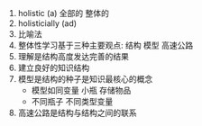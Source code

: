 1. holistic (a) 全部的 整体的
2. holisticially (ad)
3. 比喻法
4. 整体性学习基于三种主要观点: 结构 模型 高速公路
5. 理解是结构高度发达完善的结果
6. 建立良好的知识结构
7. 模型是结构的种子是知识最核心的概念
   * 模型如同变量 小瓶 存储物品
   * 不同瓶子 不同类型变量
8. 高速公路是结构与结构之间的联系